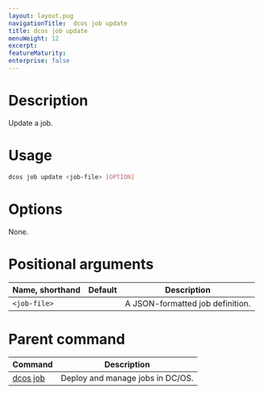 ```yaml
---
layout: layout.pug
navigationTitle:  dcos job update
title: dcos job update
menuWeight: 12
excerpt:
featureMaturity:
enterprise: false
---
```


<!-- This source repo for this topic is https://github.com/dcos/dcos-docs -->

    
# Description
Update a job.

# Usage

```bash
dcos job update <job-file> [OPTION]
```

# Options

None.

# Positional arguments

| Name, shorthand | Default | Description |
|---------|-------------|-------------|
| `<job-file>`   |             |  A JSON-formatted job definition. |

# Parent command

| Command | Description |
|---------|-------------|
| [dcos job](/docs/1.9/cli/command-reference/dcos-job/) |  Deploy and manage jobs in DC/OS. |

<!-- # Examples -->
